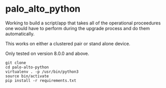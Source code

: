 # palo_alto_python

Working to build a script/app that takes all of the operational proceedures one would have to perform during the upgrade process and do them automatically.

This works on either a clustered pair or stand alone device.

Only tested on version 8.0.0 and above.

```
git clone
cd palo-alto-python
virtualenv . -p /usr/bin/python3
source bin/activate
pip install -r requirements.txt 
```
